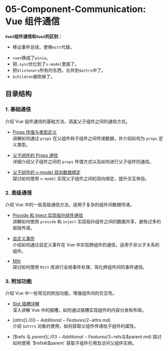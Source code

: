 # 05-Component-Communication: Vue 组件通信
**`Vue3`组件通信和`Vue2`的区别：**

* 移出事件总线，使用`mitt`代替。

- `vuex`换成了`pinia`。
- 把`.sync`优化到了`v-model`里面了。
- 把`$listeners`所有的东西，合并到`$attrs`中了。
- `$children`被砍掉了。
## 目录结构

### 1. 基础通信

介绍 Vue 组件通信的基础方法，涵盖父子组件之间的通信方式。

- [Props 传值与类型定义](01-Basic-Communication/1-Props传值与类型定义.md)  
  讲解如何通过 `props` 在父组件和子组件之间传递数据，并介绍如何为 `props` 定义类型。

- [父子组件的 Props 通信](01-Basic-Communication/2-父子组件的Props通信.md)  
  详细介绍父子组件之间的 `props` 传值方式以及如何进行父子组件的通信。

- [父子组件的 v-model 双向数据绑定](01-Basic-Communication/3-父子组件的v-model双向数据绑定.md)  
  探讨如何使用 `v-model` 实现父子组件之间的双向绑定，提升交互体验。

### 2. 高级通信

介绍 Vue 中的一些高级通信方法，适用于复杂的组件间数据传递。

- [Provide 和 Inject 实现祖孙组件通信](02-Advanced-Communication/1-Provide和Inject实现祖孙组件通信.md)  
  讲解如何使用 `provide` 和 `inject` 实现祖孙组件之间的数据共享，避免过多的层级传递。

- [自定义事件](02-Advanced-Communication/2-自定义事件.md)  
  介绍如何通过自定义事件在 Vue 中实现跨组件的通信，适用于非父子关系的组件。

- [Mitt](02-Advanced-Communication/3-Mitt.md)  
  探讨如何使用 `Mitt` 库进行全局事件处理，简化跨组件间的事件通信。

### 3. 附加功能

介绍 Vue 中一些常见的附加功能，增强组件间的交互性。

- [Slot 插槽详解](03-Additional-Features/1-Slot插槽详解.md)  
  深入讲解 Vue 中的插槽，如何通过插槽实现组件的内容分发和布局。

- [$attrs](./03-Additional-Features/2-$attrs.md)  
  介绍 `$attrs` 对象的使用，如何获取父组件传递给子组件的属性。

- [$refs 与 $parent](./03-Additional-Features/3-$refs与$parent.md)  
  探讨如何使用 `$refs` 和 `$parent` 获取子组件引用及访问父组件实例。